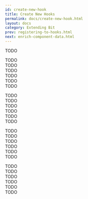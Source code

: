 ```yaml
---
id: create-new-hook
title: Create New Hooks
permalink: docs/create-new-hook.html
layout: docs
category: Extending Bit
prev: registering-to-hooks.html
next: enrich-component-data.html
---
```


TODO



TODO  
TODO  
TODO  
TODO  
TODO   
TODO  
 
TODO  
TODO  
TODO  
TODO  
TODO  
TODO  
 
TODO  
TODO  
TODO  
TODO  
TODO  
TODO  

TODO  
TODO  
TODO  
TODO  
TODO  
TODO  